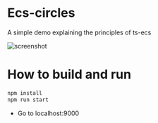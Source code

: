 # Ecs-circles
A simple demo explaining the principles of ts-ecs

![screenshot](demo.gif)

# How to build and run

```bash
npm install
npm run start
``` 
- Go to localhost:9000
